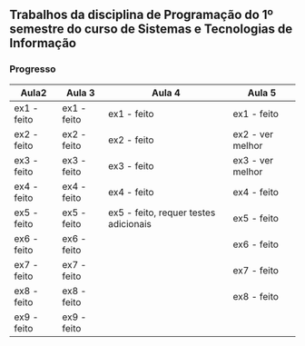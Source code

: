 ## Trabalhos da disciplina de Programação do 1º semestre do curso de Sistemas e Tecnologias de Informação

### Progresso

 Aula2 | Aula 3 | Aula 4 | Aula 5
----- | ----- | ---- | ---
 ex1 - feito | ex1 - feito | ex1 - feito | ex1 - feito
 ex2 - feito | ex2 - feito | ex2 - feito | ex2 - ver melhor
 ex3 - feito | ex3 - feito | ex3 - feito | ex3 - ver melhor
 ex4 - feito | ex4 - feito | ex4 - feito | ex4 - feito
 ex5 - feito | ex5 - feito | ex5 - feito, requer testes adicionais | ex5 - feito
 ex6 - feito | ex6 - feito | | ex6 - feito
 ex7 - feito | ex7 - feito | | ex7 - feito
 ex8 - feito | ex8 - feito | | ex8 - feito
 ex9 - feito | ex9 - feito | | 

